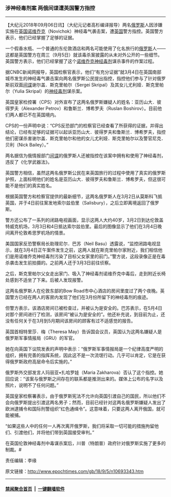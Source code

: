 ### 涉神经毒剂案 两俄间谍遭英国警方指控
------------------------

<p>【大纪元2018年09月06日讯】（大纪元记者高杉编译报导）两名<a href="http://www.epochtimes.com/gb/tag/%E4%BF%84%E7%BD%97%E6%96%AF.html">俄罗斯</a>人因涉嫌实施在<a href="http://www.epochtimes.com/gb/tag/%E8%8B%B1%E5%9B%BD.html">英国</a><a href="http://www.epochtimes.com/gb/tag/%E8%AF%BA%E7%BB%B4%E4%B9%94%E5%85%8B.html">诺维乔克</a>（Novichok）神经毒气袭击案，遭<a href="http://www.epochtimes.com/gb/tag/%E8%8B%B1%E5%9B%BD.html">英国</a>警方指控。英国警方表示，他们已经掌握了足够的证据。</p>
<p>一个假香水瓶、一个普通的东伦敦酒店和两名可能使用了化名旅行的<a href="http://www.epochtimes.com/gb/tag/%E4%BF%84%E7%BD%97%E6%96%AF.html">俄罗斯</a>人——这都是英国警方在周三（9月5日）就该毒杀案披露的从未对外公开的一些细节。英国警方表示，他们已经掌握了这个<a href="http://www.epochtimes.com/gb/tag/%E8%AF%BA%E7%BB%B4%E4%B9%94%E5%85%8B.html">诺维乔克</a><a href="http://www.epochtimes.com/gb/tag/%E7%A5%9E%E7%BB%8F%E6%AF%92%E5%89%82.html">神经毒剂</a>谋杀事件的作案过程。</p>
<p>据CNBC新闻网报导，英国检察官表示，他们“有充分证据”就3月4日在英国南部城市发生的神经毒气袭击案向两名俄罗斯公民提出指控，指控他们参与了针对俄罗斯前双面<a href="http://www.epochtimes.com/gb/tag/%E9%97%B4%E8%B0%8D.html">间谍</a>谢尔盖．斯克里帕尔（Sergei Skripal）及其女儿尤利娅．斯克里帕尔（Yulia Skripal）的<a href="http://www.epochtimes.com/gb/tag/%E7%A5%9E%E7%BB%8F%E6%AF%92%E5%89%82.html">神经毒剂</a>谋杀案。</p>
<p>英国皇家检控署（CPS）对外宣布了这两名俄罗斯嫌疑人的姓名：亚历山大．彼得罗夫（Alexander Petrov）和鲁斯兰．博希罗夫（Ruslan Boshirov）。目前他们两人都已不在英国境内。</p>
<p>CPS的一份声明中说：“CPS反恐部门的检察官已经查看了所获得的证据，并得出结论，已经有足够的证据可以起诉亚历山大．彼得罗夫和鲁斯兰．博希罗夫，指控他们密谋杀害谢尔盖．斯克里帕尔和他的女儿尤利娅．斯克里帕尔以及警官尼克．贝利（Nick Bailey）。”</p>
<p>两名据信为俄情报部门<a href="http://www.epochtimes.com/gb/tag/%E9%97%B4%E8%B0%8D.html">间谍</a>的俄罗斯人还被指控在该案中拥有和使用了神经毒剂，违反了《化学武器法》。</p>
<p>英国警方相信，虽然这两名俄罗斯公民在来英国旅行的过程中使用了真实的俄罗斯护照，上面标明他们的姓名是亚历山大．彼得罗夫和鲁斯兰．博希罗夫，但这很可能不是他们的真实姓名。</p>
<p>根据英国警方和检察官提供的最新细节，这两名俄罗斯人在3月2日从莫斯科飞抵英国，并于4日前往案发地索尔兹伯里（Salisbury），之后立即离境返回了俄罗斯。</p>
<p>警方还公布了一系列的闭路电视画面，显示这两人大约40岁，3月2日到达伦敦盖特威克机场，3月3日和4日抵达索尔兹伯里。最后的图像显示了他们在3月4日晚间离开伦敦希思罗机场的情景。</p>
<p>美国国家反恐警察局长助理尼尔．巴苏（Neil Basu）透露说，“监控闭路电视显示，就在3月4日正午案件发生之前，这两人就在斯克里帕尔家附近，我们相信他们是用诺维乔克神经毒剂污染了目标父女家里的前门。”警方说，这段录像正是在毒杀袭击发生前拍摄的。之前两人还于3月3日前往侦察。</p>
<p>之后，斯克里帕尔父女走出家门、吸入了神经毒剂诺维乔克中毒后，走到附近长椅处感到不适坐了下来。后被人发现报警。</p>
<p>这两名俄罗斯人在伦敦东部的Bow Road市中心酒店的房间里度过了两个夜晚。英国警方已经在两人的客房内发现了他们在3月份所留下的神经毒剂的痕迹。</p>
<p>但警方表示，该酒店房间已被检查过，并被认为是安全的。巴苏表示，在5月4日对那个房间进行了检测，该房间“被认为是安全的”。他还补充说，到目前为止，还没有任何关于在3月到5月期间该房间的顾客有过不适感觉的报告。</p>
<p>英国首相特里莎．梅（Theresa May）告诉国会议员，英国认为这两名嫌疑人是俄罗斯军事情报局（GRU）的军官。</p>
<p>她在向英国下议院发表的声明中表示：“俄罗斯军事情报局是一个纪律高度严明的组织，拥有完善的指挥系统，因此这不是一次流氓行动。几乎可以肯定，它是在获得俄罗斯政府高层命令后实施的。”</p>
<p>俄罗斯外交部发言人玛丽亚•扎哈罗娃（Maria Zakharova）否认了这个指控。她回应说：“该案与俄罗斯之间存在的联系都是推测出来的。媒体上公布的名字以及照片，说明不了任何问题。”</p>
<p>英国皇家检察署表示，由于俄罗斯宪法不允许向英国引渡自己的国民，所以他们不会向俄罗斯提出引渡这两名男子；然而，目前已经针对这两名俄罗斯嫌疑人发出了欧洲逮捕令和国际刑警组织“红色通缉令”。这意味着，只要这两人离开俄国，就可能被捕。</p>
<p>“如果这些人中的任何一人再次离开俄罗斯，我们将采取一切可能的措施拘留他们、引渡他们，并将他们带到英国接受审判。”</p>
<p>在英国伦敦神经毒剂中毒谋杀案后，川普（特朗普）政府针对俄罗斯实施了更多的制裁。#</p>
<p>责任编辑：李缘</p>

原文链接：http://www.epochtimes.com/gb/18/9/5/n10693343.htm


------------------------
#### [禁闻聚合首页](https://github.com/gfw-breaker/banned-news/blob/master/README.md) &nbsp;|&nbsp;  [一键翻墙软件](https://github.com/gfw-breaker/nogfw/blob/master/README.md)